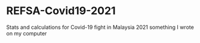 # REFSA-Covid19-2021
Stats and calculations for Covid-19 fight in Malaysia 2021
something I wrote on my computer
